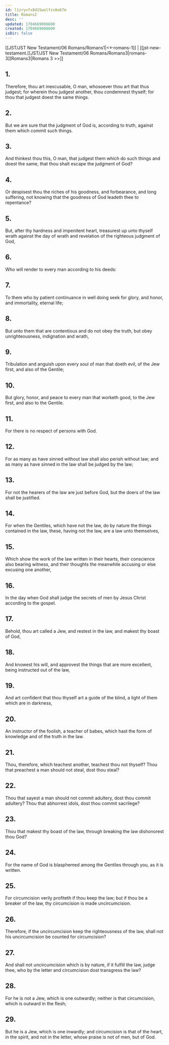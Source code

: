 ```yaml
---
id: l1zryvfx8d15wolfzx0o67m
title: Romans2
desc: ''
updated: 1704669006600
created: 1704669006600
isDir: false
---
```

[[JST/JST New Testament/06 Romans/Romans1|<<-romans-1]] | [[jst-new-testament.[[JST/JST New Testament/06 Romans/Romans3|romans-3]]Romans3|Romans 3 >>]]
## 1.
Therefore, thou art inexcusable, O man, whosoever thou art that thus judgest; for wherein thou judgest another, thou condemnest thyself; for thou that judgest doest the same things.
## 2.
But we are sure that the judgment of God is, according to truth, against them which commit such things.
## 3.
And thinkest thou this, O man, that judgest them which do such things and doest the same, that thou shalt escape the judgment of God?
## 4.
Or despisest thou the riches of his goodness, and forbearance, and long suffering, not knowing that the goodness of God leadeth thee to repentance?
## 5.
But, after thy hardness and impenitent heart, treasurest up unto thyself wrath against the day of wrath and revelation of the righteous judgment of God,
## 6.
Who will render to every man according to his deeds:
## 7.
To them who by patient continuance in well doing seek for glory, and honor, and immortality, eternal life;
## 8.
But unto them that are contentious and do not obey the truth, but obey unrighteousness, indignation and wrath,
## 9.
Tribulation and anguish upon every soul of man that doeth evil, of the Jew first, and also of the Gentile;
## 10.
But glory, honor, and peace to every man that worketh good, to the Jew first, and also to the Gentile.
## 11.
For there is no respect of persons with God.
## 12.
For as many as have sinned without law shall also perish without law; and as many as have sinned in the law shall be judged by the law;
## 13.
For not the hearers of the law are just before God, but the doers of the law shall be justified.
## 14.
For when the Gentiles, which have not the law, do by nature the things contained in the law, these, having not the law, are a law unto themselves,
## 15.
Which show the work of the law written in their hearts, their conscience also bearing witness, and their thoughts the meanwhile accusing or else excusing one another,
## 16.
In the day when God shall judge the secrets of men by Jesus Christ according to the gospel.
## 17.
Behold, thou art called a Jew, and restest in the law, and makest thy boast of God,
## 18.
And knowest his will, and approvest the things that are more excellent, being instructed out of the law,
## 19.
And art confident that thou thyself art a guide of the blind, a light of them which are in darkness,
## 20.
An instructor of the foolish, a teacher of babes, which hast the form of knowledge and of the truth in the law.
## 21.
Thou, therefore, which teachest another, teachest thou not thyself? Thou that preachest a man should not steal, dost thou steal?
## 22.
Thou that sayest a man should not commit adultery, dost thou commit adultery? Thou that abhorrest idols, dost thou commit sacrilege?
## 23.
Thou that makest thy boast of the law, through breaking the law dishonorest thou God?
## 24.
For the name of God is blasphemed among the Gentiles through you, as it is written.
## 25.
For circumcision verily profiteth if thou keep the law; but if thou be a breaker of the law, thy circumcision is made uncircumcision.
## 26.
Therefore, if the uncircumcision keep the righteousness of the law, shall not his uncircumcision be counted for circumcision?
## 27.
And shall not uncircumcision which is by nature, if it fulfill the law, judge thee, who by the letter and circumcision dost transgress the law?
## 28.
For he is not a Jew, which is one outwardly; neither is that circumcision, which is outward in the flesh;
## 29.
But he is a Jew, which is one inwardly; and circumcision is that of the heart, in the spirit, and not in the letter, whose praise is not of men, but of God.

